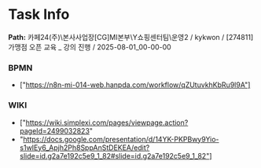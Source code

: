 # Task Info

**Path:** 카페24(주)\본사사업장\[CG]MI본부\Y쇼핑센터팀\운영2 / kykwon / [274811] 가맹점 오픈 교육 _ 강의 진행 / 2025-08-01_00-00-00

### BPMN
- ["https://n8n-mi-014-web.hanpda.com/workflow/qZUtuvkhKbRu9l9A"]

### WIKI
- ["https://wiki.simplexi.com/pages/viewpage.action?pageId=2499032823"
- "https://docs.google.com/presentation/d/14YK-PKPBwy9Yio-s1wIEy6_Apjh2Ph8SppAnStDEKEA/edit?slide=id.g2a7e192c5e9_1_82#slide=id.g2a7e192c5e9_1_82"]

